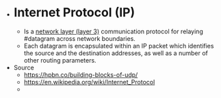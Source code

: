 - # Internet Protocol (IP)
	- Is a [network layer (layer 3)]( ((64412719-7dde-4652-ae30-ed9ed4768876)) ) communication protocol for relaying #datagram across network boundaries.
	- Each datagram is encapsulated within an IP packet which identifies the source and the destination addresses, as well as a number of other routing parameters.
- Source
	- https://hpbn.co/building-blocks-of-udp/
	- https://en.wikipedia.org/wiki/Internet_Protocol
	-